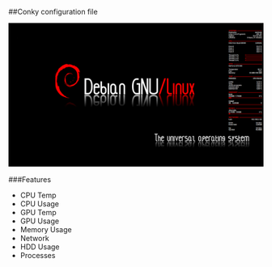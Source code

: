 ##Conky configuration file

![stack Overflow](https://github.com/chekenda/conky/blob/master/Bildschirmfoto_2016-11-25_14-20-11.png?raw=true)

###Features
* CPU Temp
* CPU Usage
* GPU Temp
* GPU Usage
* Memory Usage
* Network
* HDD Usage
* Processes 
